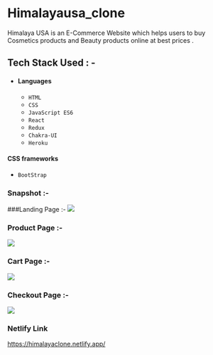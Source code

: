 # Himalayausa_clone
Himalaya USA is an E-Commerce Website which helps users to buy Cosmetics products and Beauty products online at best prices .

## Tech Stack Used : -

- #### Languages
  - `HTML`
  - `CSS`
  - `JavaScript ES6`
  - `React`
  - `Redux`
  - `Chakra-UI`
  - `Heroku`

#### CSS frameworks
  - `BootStrap`
  
### Snapshot :-

###Landing Page :-
<img src="https://cdn-images-1.medium.com/max/880/1*F4a2wGjVvf6d5dMopq_37Q.png" />

### Product Page :-
<img src="https://cdn-images-1.medium.com/max/880/1*W2QJm_tnvulbsXKKobCq9w.png" />

### Cart Page :-
<img src="https://cdn-images-1.medium.com/max/880/1*NJQVeAM5-Jf7Pact9g1olA.png" />

### Checkout Page :-
<img src="https://cdn-images-1.medium.com/max/880/1*OvOktjC6a6YQxByg9eLbFg.png" />


### Netlify Link

https://himalayaclone.netlify.app/

